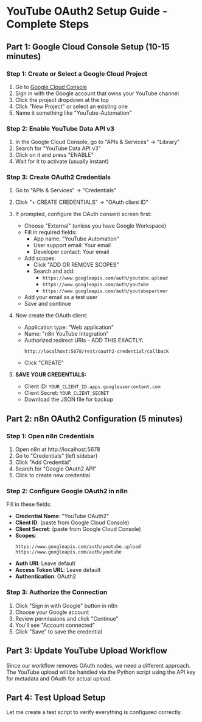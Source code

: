 # YouTube OAuth2 Setup Guide - Complete Steps

## Part 1: Google Cloud Console Setup (10-15 minutes)

### Step 1: Create or Select a Google Cloud Project

1. Go to [Google Cloud Console](https://console.cloud.google.com/)
2. Sign in with the Google account that owns your YouTube channel
3. Click the project dropdown at the top
4. Click "New Project" or select an existing one
5. Name it something like "YouTube-Automation"

### Step 2: Enable YouTube Data API v3

1. In the Google Cloud Console, go to "APIs & Services" → "Library"
2. Search for "YouTube Data API v3"
3. Click on it and press "ENABLE"
4. Wait for it to activate (usually instant)

### Step 3: Create OAuth2 Credentials

1. Go to "APIs & Services" → "Credentials"
2. Click "+ CREATE CREDENTIALS" → "OAuth client ID"
3. If prompted, configure the OAuth consent screen first:
   - Choose "External" (unless you have Google Workspace)
   - Fill in required fields:
     - App name: "YouTube Automation"
     - User support email: Your email
     - Developer contact: Your email
   - Add scopes:
     - Click "ADD OR REMOVE SCOPES"
     - Search and add: 
       - `https://www.googleapis.com/auth/youtube.upload`
       - `https://www.googleapis.com/auth/youtube`
       - `https://www.googleapis.com/auth/youtubepartner`
   - Add your email as a test user
   - Save and continue

4. Now create the OAuth client:
   - Application type: "Web application"
   - Name: "n8n YouTube Integration"
   - Authorized redirect URIs - ADD THIS EXACTLY:
     ```
     http://localhost:5678/rest/oauth2-credential/callback
     ```
   - Click "CREATE"

5. **SAVE YOUR CREDENTIALS:**
   - Client ID: `YOUR_CLIENT_ID.apps.googleusercontent.com`
   - Client Secret: `YOUR_CLIENT_SECRET`
   - Download the JSON file for backup

## Part 2: n8n OAuth2 Configuration (5 minutes)

### Step 1: Open n8n Credentials

1. Open n8n at http://localhost:5678
2. Go to "Credentials" (left sidebar)
3. Click "Add Credential"
4. Search for "Google OAuth2 API"
5. Click to create new credential

### Step 2: Configure Google OAuth2 in n8n

Fill in these fields:
- **Credential Name**: "YouTube OAuth2"
- **Client ID**: (paste from Google Cloud Console)
- **Client Secret**: (paste from Google Cloud Console)
- **Scopes**: 
  ```
  https://www.googleapis.com/auth/youtube.upload
  https://www.googleapis.com/auth/youtube
  ```
- **Auth URI**: Leave default
- **Access Token URL**: Leave default
- **Authentication**: OAuth2

### Step 3: Authorize the Connection

1. Click "Sign in with Google" button in n8n
2. Choose your Google account
3. Review permissions and click "Continue"
4. You'll see "Account connected"
5. Click "Save" to save the credential

## Part 3: Update YouTube Upload Workflow

Since our workflow removes OAuth nodes, we need a different approach. The YouTube upload will be handled via the Python script using the API key for metadata and OAuth for actual upload.

## Part 4: Test Upload Setup

Let me create a test script to verify everything is configured correctly.